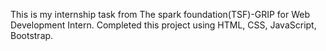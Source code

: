 

This is my internship task from The spark foundation(TSF)-GRIP for Web Development Intern. Completed this project using HTML, CSS, JavaScript, Bootstrap.
